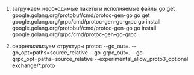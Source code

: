 1. загружаем необходимые пакеты и исполняемые файлы
go get google.golang.org/protobuf/cmd/protoc-gen-go 
go get google.golang.org/grpc/cmd/protoc-gen-go-grpc
go install google.golang.org/protobuf/cmd/protoc-gen-go 
go install google.golang.org/grpc/cmd/protoc-gen-go-grpc

2. серрелиализуем структуры 
protoc --go_out=. --go_opt=paths=source_relative --go-grpc_out=. --go-grpc_opt=paths=source_relative --experimental_allow_proto3_optional exchange/*.proto